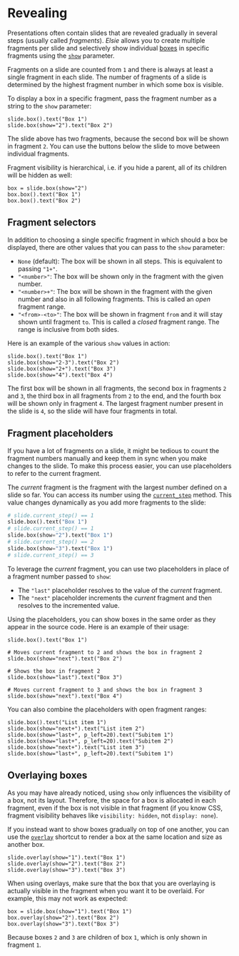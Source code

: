 # Revealing
Presentations often contain slides that are revealed gradually in several steps (usually called
*fragments*). *Elsie* allows you to create multiple fragments per slide and selectively show
individual [boxes](layout.md) in specific fragments using the [`show`](elsie.boxmixin.BoxMixin.box)
parameter.

Fragments on a slide are counted from `1` and there is always at least a single fragment in each
slide. The number of fragments of a slide is determined by the highest fragment number in which some
box is visible.

To display a box in a specific fragment, pass the fragment number as a string to the `show` parameter:
```elsie
slide.box().text("Box 1")
slide.box(show="2").text("Box 2")
```

The slide above has two fragments, because the second box will be shown in fragment `2`. You can
use the buttons below the slide to move between individual fragments.

Fragment visibility is hierarchical, i.e. if you hide a parent, all of its children will be hidden
as well:
```elsie
box = slide.box(show="2")
box.box().text("Box 1")
box.box().text("Box 2")
```

## Fragment selectors
In addition to choosing a single specific fragment in which should a box be displayed, there are
other values that you can pass to the `show` parameter:

- `None` (default): The box will be shown in all steps. This is equivalent to passing `"1+"`.
- `"<number>"`: The box will be shown only in the fragment with the given number.
- `"<number>+"`: The box will be shown in the fragment with the given number and also in all
following fragments. This is called an *open* fragment range.
- `"<from>-<to>"`: The box will be shown in fragment `from` and it will stay shown until fragment
`to`. This is called a *closed* fragment range. The range is inclusive from both sides.

Here is an example of the various `show` values in action:
```elsie
slide.box().text("Box 1")
slide.box(show="2-3").text("Box 2")
slide.box(show="2+").text("Box 3")
slide.box(show="4").text("Box 4")
```
The first box will be shown in all fragments, the second box in fragments `2` and `3`, the third
box in all fragments from `2` to the end, and the fourth box will be shown only in fragment `4`. The
largest fragment number present in the slide is `4`, so the slide will have four fragments in total.

## Fragment placeholders
If you have a lot of fragments on a slide, it might be tedious to count the fragment numbers
manually and keep them in sync when you make changes to the slide. To make this process easier,
you can use placeholders to refer to the current fragment.

The *current* fragment is the fragment with the largest number defined on a slide so far. You can
access its number using the [`current_step`](elsie.box.Box.current_step) method. This value changes
dynamically as you add more fragments to the slide:
```python
# slide.current_step() == 1
slide.box().text("Box 1")
# slide.current_step() == 1
slide.box(show="2").text("Box 1")
# slide.current_step() == 2
slide.box(show="3").text("Box 1")
# slide.current_step() == 3
```

To leverage the *current* fragment, you can use two placeholders in place of a fragment number
passed to `show`:

- The `"last"` placeholder resolves to the value of the *current* fragment.
- The `"next"` placeholder increments the *current* fragment and then resolves to the incremented
value.

Using the placeholders, you can show boxes in the same order as they appear in the source code.
Here is an example of their usage:
```elsie
slide.box().text("Box 1")

# Moves current fragment to 2 and shows the box in fragment 2
slide.box(show="next").text("Box 2")

# Shows the box in fragment 2
slide.box(show="last").text("Box 3")

# Moves current fragment to 3 and shows the box in fragment 3
slide.box(show="next").text("Box 4")
```

You can also combine the placeholders with open fragment ranges:
```elsie
slide.box().text("List item 1")
slide.box(show="next+").text("List item 2")
slide.box(show="last+", p_left=20).text("Subitem 1")
slide.box(show="last+", p_left=20).text("Subitem 2")
slide.box(show="next+").text("List item 3")
slide.box(show="last+", p_left=20).text("Subitem 1")
```

## Overlaying boxes
As you may have already noticed, using `show` only influences the visibility of a box, not its
layout. Therefore, the space for a box is allocated in each fragment, even if the box is not visible
in that fragment (if you know CSS, fragment visibility behaves like `visibility: hidden`,
not `display: none`).

If you instead want to show boxes gradually on top of one another, you can use the
[`overlay`](elsie.boxmixin.BoxMixin.overlay) shortcut to render a box at the same location and size
as another box.
```elsie
slide.overlay(show="1").text("Box 1")
slide.overlay(show="2").text("Box 2")
slide.overlay(show="3").text("Box 3")
```

When using overlays, make sure that the box that you are overlaying is actually visible in the
fragment when you want it to be overlaid. For example, this may not work as expected:
```elsie
box = slide.box(show="1").text("Box 1")
box.overlay(show="2").text("Box 2")
box.overlay(show="3").text("Box 3")
```
Because boxes `2` and `3` are children of box `1`, which is only shown in fragment `1`.
